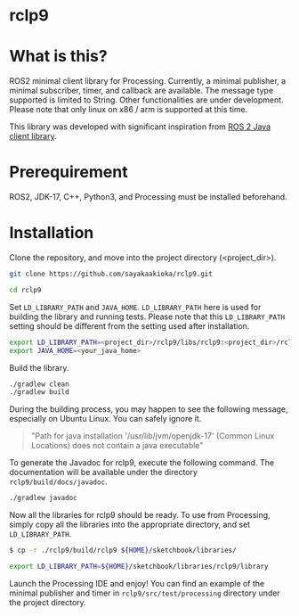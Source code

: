 # rclp9

# What is this?

ROS2 minimal client library for Processing. Currently, a minimal publisher,
a minimal subscriber, timer, and callback are available.
The message type supported is limited to String.
Other functionalities are under development.
Please note that only linux on x86 / arm is supported at this time.

This library was developed with significant inspiration from
[ROS 2 Java client library](https://github.com/ros2-java/ros2_java).

# Prerequirement

ROS2, JDK-17, C++, Python3, and Processing must be installed beforehand.

# Installation

Clone the repository, and move into the project directory (<project_dir>).

```bash
git clone https://github.com/sayakaakioka/rclp9.git
```

```bash
cd rclp9
```

Set `LD_LIBRARY_PATH` and `JAVA_HOME`. `LD_LIBRARY_PATH` here is used for building the library and running tests. Please note that this `LD_LIBRARY_PATH` setting should be different from the setting used after installation.

```bash
export LD_LIBRARY_PATH=<project_dir>/rclp9/libs/rclp9:<project_dir>/rclp9/libs/ros:<project_dir>/rclp9/libs
export JAVA_HOME=<your_java_home>
```

Build the library.

```bash
./gradlew clean
./gradlew build
```

During the building process, you may happen to see the following message, especially on Ubuntu Linux.
You can safely ignore it.

> "Path for java installation '/usr/lib/jvm/openjdk-17' (Common Linux Locations) does not contain a java executable"

To generate the Javadoc for rclp9, execute the following command.
The documentation will be available under the directory
`rclp9/build/docs/javadoc`.

```bash
./gradlew javadoc
```

Now all the libraries for rclp9 should be ready. To use from Processing, simply copy
all the libraries into the appropriate directory, and set `LD_LIBRARY_PATH`.

```bash
$ cp -r ./rclp9/build/rclp9 ${HOME}/sketchbook/libraries/
```

```bash
export LD_LIBRARY_PATH=${HOME}/sketchbook/libraries/rclp9/library
```

Launch the Processing IDE and enjoy! You can find an example of the minimal publisher and timer in
`rclp9/src/test/processing` directory under the project directory.